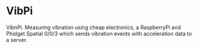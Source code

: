 VibPi
=====

VibnPi. Measuring vibration using cheap electronics, a RaspberryPi and Phidget Spatial 0/0/3 which sends vibration events with acceleration data to a server.
